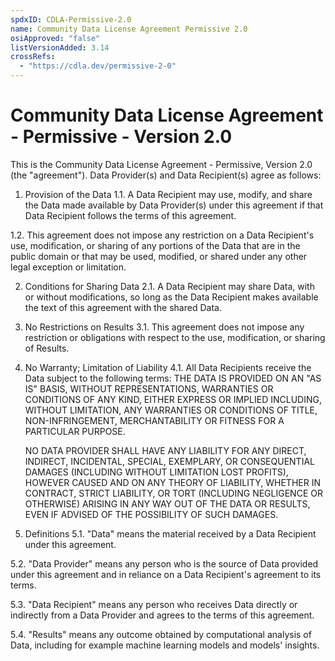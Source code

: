 ```yaml
---
spdxID: CDLA-Permissive-2.0
name: Community Data License Agreement Permissive 2.0
osiApproved: "false"
listVersionAdded: 3.14
crossRefs: 
  - "https://cdla.dev/permissive-2-0"
---
```


# Community Data License Agreement - Permissive - Version 2.0

This is the Community Data License Agreement - Permissive, Version 2.0 (the "agreement"). Data Provider(s) and Data Recipient(s) agree as follows:

1. Provision of the Data
  1.1. A Data Recipient may use, modify, and share the Data made available by Data Provider(s) under this agreement if that Data Recipient follows the terms of this agreement.

  1.2. This agreement does not impose any restriction on a Data Recipient's use, modification, or sharing of any portions of the Data that are in the public domain or that may be used, modified, or shared under any other legal exception or limitation.

2. Conditions for Sharing Data
  2.1. A Data Recipient may share Data, with or without modifications, so long as the Data Recipient makes available the text of this agreement with the shared Data.

3. No Restrictions on Results
  3.1. This agreement does not impose any restriction or obligations with respect to the use, modification, or sharing of Results.

4. No Warranty; Limitation of Liability
  4.1. All Data Recipients receive the Data subject to the following terms:
    THE DATA IS PROVIDED ON AN "AS IS" BASIS, WITHOUT REPRESENTATIONS, WARRANTIES OR CONDITIONS OF ANY KIND, EITHER EXPRESS OR IMPLIED INCLUDING, WITHOUT LIMITATION, ANY WARRANTIES OR CONDITIONS OF TITLE, NON-INFRINGEMENT, MERCHANTABILITY OR FITNESS FOR A PARTICULAR PURPOSE.

    NO DATA PROVIDER SHALL HAVE ANY LIABILITY FOR ANY DIRECT, INDIRECT, INCIDENTAL, SPECIAL, EXEMPLARY, OR CONSEQUENTIAL DAMAGES (INCLUDING WITHOUT LIMITATION LOST PROFITS), HOWEVER CAUSED AND ON ANY THEORY OF LIABILITY, WHETHER IN CONTRACT, STRICT LIABILITY, OR TORT (INCLUDING NEGLIGENCE OR OTHERWISE) ARISING IN ANY WAY OUT OF THE DATA OR RESULTS, EVEN IF ADVISED OF THE POSSIBILITY OF SUCH DAMAGES.

5. Definitions
  5.1. "Data" means the material received by a Data Recipient under this agreement.

  5.2. "Data Provider" means any person who is the source of Data provided under this agreement and in reliance on a Data Recipient's agreement to its terms.

  5.3. "Data Recipient" means any person who receives Data directly or indirectly from a Data Provider and agrees to the terms of this agreement.

  5.4. "Results" means any outcome obtained by computational analysis of Data, including for example machine learning models and models' insights.
